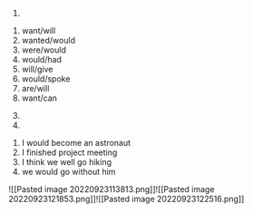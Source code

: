 
1.
1) want/will
2) wanted/would
3) were/would
4) would/had
5) will/give
6) would/spoke
7) are/will
8) want/can

3.

4.
1) I would become an astronaut
2) I finished project meeting
3) I think we well go hiking
4) we would go without him

![[Pasted image 20220923113813.png]]![[Pasted image 20220923121853.png]]![[Pasted image 20220923122516.png]]